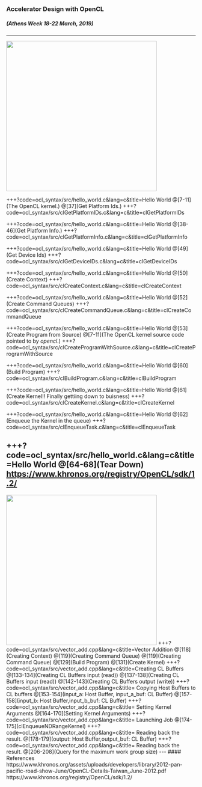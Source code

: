 ### Accelerator Design with OpenCL
##### (Athens Week 18-22 March, 2019) 

---
<img src="http://perso.telecom-paristech.fr/~chaudhur/tpt39/oclflow.svg" height="400"/>

+++?code=ocl_syntax/src/hello_world.c&lang=c&title=Hello World
@[7-11](The OpenCL kernel.)
@[37](Get Platform Ids.)
+++?code=ocl_syntax/src/clGetPlatformIDs.c&lang=c&title=clGetPlatformIDs

+++?code=ocl_syntax/src/hello_world.c&lang=c&title=Hello World
@[38-46](Get Platform Info.)
+++?code=ocl_syntax/src/clGetPlatformInfo.c&lang=c&title=clGetPlatformInfo


+++?code=ocl_syntax/src/hello_world.c&lang=c&title=Hello World
@[49](Get Device Ids)
+++?code=ocl_syntax/src/clGetDeviceIDs.c&lang=c&title=clGetDeviceIDs

+++?code=ocl_syntax/src/hello_world.c&lang=c&title=Hello World
@[50](Create Context)
+++?code=ocl_syntax/src/clCreateContext.c&lang=c&title=clCreateContext

+++?code=ocl_syntax/src/hello_world.c&lang=c&title=Hello World
@[52](Create Command Queues)
+++?code=ocl_syntax/src/clCreateCommandQueue.c&lang=c&title=clCreateCommandQueue

+++?code=ocl_syntax/src/hello_world.c&lang=c&title=Hello World
@[53](Create Program from Source)
@[7-11](The OpenCL kernel source code pointed to by *opencl*.)
+++?code=ocl_syntax/src/clCreateProgramWithSource.c&lang=c&title=clCreateProgramWithSource

+++?code=ocl_syntax/src/hello_world.c&lang=c&title=Hello World
@[60](Build Program)
+++?code=ocl_syntax/src/clBuildProgram.c&lang=c&title=clBuildProgram

+++?code=ocl_syntax/src/hello_world.c&lang=c&title=Hello World
@[61](Create Kernel!! Finally gettiing down to buisness)
+++?code=ocl_syntax/src/clCreateKernel.c&lang=c&title=clCreateKernel

+++?code=ocl_syntax/src/hello_world.c&lang=c&title=Hello World
@[62](Enqueue the Kernel in the queue)
+++?code=ocl_syntax/src/clEnqueueTask.c&lang=c&title=clEnqueueTask

+++?code=ocl_syntax/src/hello_world.c&lang=c&title=Hello World
@[64-68](Tear Down)
https://www.khronos.org/registry/OpenCL/sdk/1.2/
---
<img src="http://perso.telecom-paristech.fr/~chaudhur/tpt39/oclflow.svg" height="400"/>
+++?code=ocl_syntax/src/vector_add.cpp&lang=c&title=Vector Addition
@[118](Creating Context)
@[119](Creating Command Queue)
@[119](Creating Command Queue)
@[129](Build Program)
@[131](Create Kernel)
+++?code=ocl_syntax/src/vector_add.cpp&lang=c&title=Creating CL Buffers
@[133-134](Creating CL Buffers input (read))
@[137-138](Creating CL Buffers input (read))
@[142-143](Creating CL Buffers output (write))
+++?code=ocl_syntax/src/vector_add.cpp&lang=c&title= Copying Host Buffers to CL buffers
@[153-154](input_a: Host Buffer, input_a_buf: CL Buffer)
@[157-158](input_b: Host Buffer,input_b_buf: CL Buffer)
+++?code=ocl_syntax/src/vector_add.cpp&lang=c&title= Setting Kernel Arguments
@[164-170](Setting Kernel Arguments)
+++?code=ocl_syntax/src/vector_add.cpp&lang=c&title= Launching Job
@[174-175](clEnqueueNDRangeKernel)
+++?code=ocl_syntax/src/vector_add.cpp&lang=c&title= Reading back the result.
@[178-179](output: Host Buffer,output_buf: CL Buffer)
+++?code=ocl_syntax/src/vector_add.cpp&lang=c&title= Reading back the result.
@[206-208](Query for the maximum work group size)
---
#### References
https://www.khronos.org/assets/uploads/developers/library/2012-pan-pacific-road-show-June/OpenCL-Details-Taiwan_June-2012.pdf
https://www.khronos.org/registry/OpenCL/sdk/1.2/

